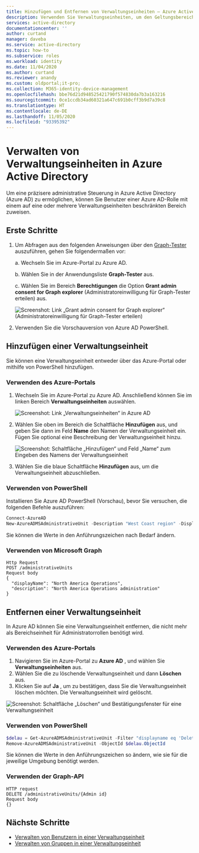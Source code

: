 ```yaml
---
title: Hinzufügen und Entfernen von Verwaltungseinheiten – Azure Active Directory | Microsoft-Dokumentation
description: Verwenden Sie Verwaltungseinheiten, um den Geltungsbereich der Rollenberechtigungen in Azure Active Directory einzuschränken.
services: active-directory
documentationcenter: ''
author: curtand
manager: daveba
ms.service: active-directory
ms.topic: how-to
ms.subservice: roles
ms.workload: identity
ms.date: 11/04/2020
ms.author: curtand
ms.reviewer: anandy
ms.custom: oldportal;it-pro;
ms.collection: M365-identity-device-management
ms.openlocfilehash: bbe76d21d948525421790f574830da7b3a163216
ms.sourcegitcommit: 0ce1ccdb34ad60321a647c691b0cff3b9d7a39c8
ms.translationtype: HT
ms.contentlocale: de-DE
ms.lasthandoff: 11/05/2020
ms.locfileid: "93395392"
---
```

# <a name="manage-administrative-units-in-azure-active-directory"></a>Verwalten von Verwaltungseinheiten in Azure Active Directory

Um eine präzisere administrative Steuerung in Azure Active Directory (Azure AD) zu ermöglichen, können Sie Benutzer einer Azure AD-Rolle mit einem auf eine oder mehrere Verwaltungseinheiten beschränkten Bereich zuweisen.

## <a name="get-started"></a>Erste Schritte

1. Um Abfragen aus den folgenden Anweisungen über den [Graph-Tester](https://aka.ms/ge) auszuführen, gehen Sie folgendermaßen vor:

    a. Wechseln Sie im Azure-Portal zu Azure AD. 
    
    b. Wählen Sie in der Anwendungsliste **Graph-Tester** aus.
    
    c. Wählen Sie im Bereich **Berechtigungen** die Option **Grant admin consent for Graph explorer** (Administratoreinwilligung für Graph-Tester erteilen) aus.

    ![Screenshot: Link „Grant admin consent for Graph explorer“ (Administratoreinwilligung für Graph-Tester erteilen)](./media/admin-units-manage/select-graph-explorer.png)


1. Verwenden Sie die Vorschauversion von Azure AD PowerShell.

## <a name="add-an-administrative-unit"></a>Hinzufügen einer Verwaltungseinheit

Sie können eine Verwaltungseinheit entweder über das Azure-Portal oder mithilfe von PowerShell hinzufügen.

### <a name="use-the-azure-portal"></a>Verwenden des Azure-Portals

1. Wechseln Sie im Azure-Portal zu Azure AD. Anschließend können Sie im linken Bereich **Verwaltungseinheiten** auswählen.

    ![Screenshot: Link „Verwaltungseinheiten“ in Azure AD](./media/admin-units-manage/nav-to-admin-units.png)

1. Wählen Sie oben im Bereich die Schaltfläche **Hinzufügen** aus, und geben Sie dann im Feld **Name** den Namen der Verwaltungseinheit ein. Fügen Sie optional eine Beschreibung der Verwaltungseinheit hinzu.

    ![Screenshot: Schaltfläche „Hinzufügen“ und Feld „Name“ zum Eingeben des Namens der Verwaltungseinheit](./media/admin-units-manage/add-new-admin-unit.png)

1. Wählen Sie die blaue Schaltfläche **Hinzufügen** aus, um die Verwaltungseinheit abzuschließen.

### <a name="use-powershell"></a>Verwenden von PowerShell

Installieren Sie Azure AD PowerShell (Vorschau), bevor Sie versuchen, die folgenden Befehle auszuführen:

```powershell
Connect-AzureAD
New-AzureADMSAdministrativeUnit -Description "West Coast region" -DisplayName "West Coast"
```

Sie können die Werte in den Anführungszeichen nach Bedarf ändern.

### <a name="use-microsoft-graph"></a>Verwenden von Microsoft Graph

```http
Http Request
POST /administrativeUnits
Request body
{
  "displayName": "North America Operations",
  "description": "North America Operations administration"
}
```

## <a name="remove-an-administrative-unit"></a>Entfernen einer Verwaltungseinheit

In Azure AD können Sie eine Verwaltungseinheit entfernen, die nicht mehr als Bereichseinheit für Administratorrollen benötigt wird.

### <a name="use-the-azure-portal"></a>Verwenden des Azure-Portals

1. Navigieren Sie im Azure-Portal zu **Azure AD** , und wählen Sie **Verwaltungseinheiten** aus. 
1. Wählen Sie die zu löschende Verwaltungseinheit und dann **Löschen** aus. 
1. Klicken Sie auf **Ja** , um zu bestätigen, dass Sie die Verwaltungseinheit löschen möchten. Die Verwaltungseinheit wird gelöscht.

![Screenshot: Schaltfläche „Löschen“ und Bestätigungsfenster für eine Verwaltungseinheit](./media/admin-units-manage/select-admin-unit-to-delete.png)

### <a name="use-powershell"></a>Verwenden von PowerShell

```powershell
$delau = Get-AzureADMSAdministrativeUnit -Filter "displayname eq 'DeleteMe Admin Unit'"
Remove-AzureADMSAdministrativeUnit -ObjectId $delau.ObjectId
```

Sie können die Werte in den Anführungszeichen so ändern, wie sie für die jeweilige Umgebung benötigt werden.

### <a name="use-the-graph-api"></a>Verwenden der Graph-API

```http
HTTP request
DELETE /administrativeUnits/{Admin id}
Request body
{}
```

## <a name="next-steps"></a>Nächste Schritte

* [Verwalten von Benutzern in einer Verwaltungseinheit](admin-units-add-manage-users.md)
* [Verwalten von Gruppen in einer Verwaltungseinheit](admin-units-add-manage-groups.md)
